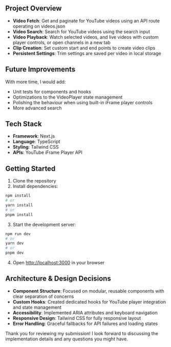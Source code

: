 ## Project Overview

- **Video Fetch**: Get and paginate for YouTube videos using an API route operating on videos.json
- **Video Search**: Search for YouTube videos using the search input
- **Video Playback**: Watch selected videos, and live videos with custom player controls, or open channels in a new tab
- **Clip Creation**: Set custom start and end points to create video clips
- **Persistent Settings**: Trim settings are saved per video in local storage


## Future Improvements

With more time, I would add:

- Unit tests for components and hooks
- Optimizations to the VideoPlayer state management
- Polishing the behaviour when using built-in iFrame player controls
- More advanced search


## Tech Stack

- **Framework**: Next.js 
- **Language**: TypeScript
- **Styling**: Tailwind CSS
- **APIs**: YouTube iFrame Player API

## Getting Started

1. Clone the repository
2. Install dependencies:

```bash
npm install
# or
yarn install
# or
pnpm install
```

3. Start the development server:

```bash
npm run dev
# or
yarn dev
# or
pnpm dev
```

4. Open [http://localhost:3000](http://localhost:3000) in your browser

## Architecture & Design Decisions

- **Component Structure**: Focused on modular, reusable components with clear separation of concerns
- **Custom Hooks**: Created dedicated hooks for YouTube player integration and state management
- **Accessibility**: Implemented ARIA attributes and keyboard navigation
- **Responsive Design**: Tailwind CSS for fully responsive layout
- **Error Handling**: Graceful fallbacks for API failures and loading states

Thank you for reviewing my submission! I look forward to discussing the implementation details and any questions you might have.
